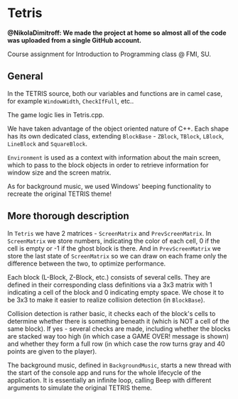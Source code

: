 Tetris
======

__@NikolaDimitroff: We made the project at home so almost all of the code was uploaded from a single GitHub account.__

Course assignment for Introduction to Programming class @ FMI, SU.

General
------------------------
In the TETRIS source, both our variables and functions are in camel case, for example `WindowWidth`, `CheckIfFull`, etc..

The game logic lies in Tetris.cpp. 

We have taken advantage of the object oriented nature of C++. Each shape has its own dedicated class, extending `BlockBase` - `ZBlock`, `TBlock`, `LBlock`, `LineBlock` and `SquareBlock`.

`Environment` is used as a context with information about the main screen, which to pass to the block objects in order to retrieve information for window size and the screen matrix.

As for background music, we used Windows' beeping functionality to recreate the original TETRIS theme!

More thorough description
------------------------
In `Tetris` we have 2 matrices - `ScreenMatrix` and `PrevScreenMatrix`. In `ScreenMatrix` we store numbers, indicating the color of each cell, 0 if the cell is empty or -1 if the ghost block is there. And in `PrevScreenMatrix` we store the last state of `ScreenMatrix` so we can draw on each frame only the difference between the two, to optimize performance.

Each block (L-Block, Z-Block, etc.) consists of several cells. They are defined in their corresponding class definitions via a 3x3 matrix with 1 indicating a cell of the block and 0 indicating empty space. We chose it to be 3x3 to make it easier to realize collision detection (in `BlockBase`).

Collision detection is rather basic, it checks each of the block's cells to determine whether there is something beneath it (which is NOT a cell of the same block). If yes - several checks are made, including whether the blocks are stacked way too high (in which case a GAME OVER! message is shown) and whether they form a full row (in which case the row turns gray and 40 points are given to the player).

The background music, defined in `BackgroundMusic`, starts a new thread with the start of the console app and runs for the whole lifecycle of the application. It is essentially an infinite loop, calling Beep with different arguments to simulate the original TETRIS theme.
